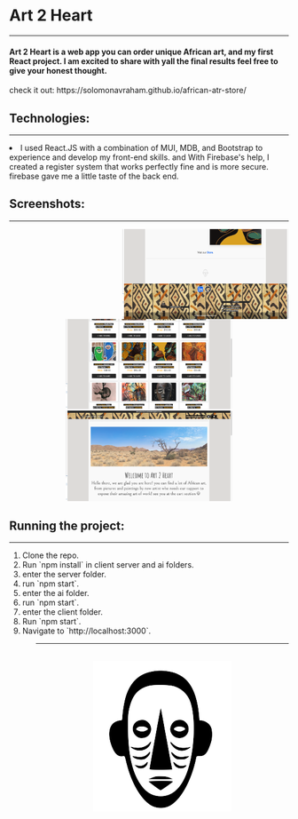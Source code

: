 <h1>Art 2 Heart</h1>
<hr/>

<h4>Art 2 Heart is a web app you can order unique African art, and my first React project.
I am excited to share with yall the final results feel free to give your honest thought.</h4>
<p>check it out:
https://solomonavraham.github.io/african-atr-store/
</p>

<h2>Technologies:</h2>
<hr/>
<li>I used React.JS with a combination of MUI, MDB, and Bootstrap to experience and develop my front-end skills. 
and With Firebase's help, I created a register system that works perfectly fine and is more secure. firebase gave me a little taste of the back end.
</li>

<h2>Screenshots:</h2>
<hr/>
 <div align="center">
<img src="Screenshot 1.png" width="300" align="right" />
 <img src="Screenshot 2.png" width="300" />
<img src="Screenshot 3.png" width="300"  />
 </div>

<h2>Running the project:</h2>
<hr/>
<ol>
 <li>Clone the repo.</li>
 <li>Run `npm install` in client server and ai folders.</li>
 <li>enter the server folder.</li>
 <li>run `npm start`.</li>
 <li>enter the ai folder.</li>
 <li>run `npm start`.</li>
 <li>enter the client folder.</li>
 <li>Run `npm start`.</li>
 <li>Navigate to `http://localhost:3000`.</li>
<ol>
 
<hr/>

<br/>
<div align="center">
<img src="https://raw.githubusercontent.com/SolomonAvraham/african-atr-store/dev/public/imgs/logo.png" alt="logo"  />
</div>
